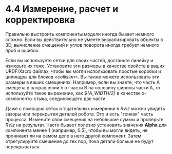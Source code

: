 # 4.4 Измерение, расчет и корректировка

Правильно выстроить компоненты модели иногда бывает немного сложно. Если вы действительно не умеете визуализировать объекты в 3D, вычисление смещений и углов поворота иногда требует немного проб и ошибок.

Если вы используете сетки для своих частей, достаньте линейку и измерьте их тоже. Установите эти размеры в качестве свойств в ваших URDF/Xacro файлах, чтобы вы могли использовать простые коробки и цилиндры для блоков _&lt;collision&gt;_. Вы также можете использовать эти размеры в ваших смещениях. Например, если вы знаете, что часть A смещена в направлении x от части B на половину ширины части A, то используйте такое выражение, как _${A\_WIDTH/2}_ в качестве x-компоненты стыка, соединяющего две части.

Даже с помощью сеток и тщательных измерений в _RViz_ можно увидеть зазоры или перекрытия деталей робота. Это и есть "тонкая" часть процесса. Измените свои смещения на небольшие суммы и проверьте _RViz_ на результат. Часто бывает полезно установить значения **Alpha** для компонента менее 1 \(например, 0.5\), чтобы вы могли видеть, не проникает ли на самом деле в него другой компонент. Затем отрегулируйте смещение до тех пор, пока детали больше не будут перекрываться.



